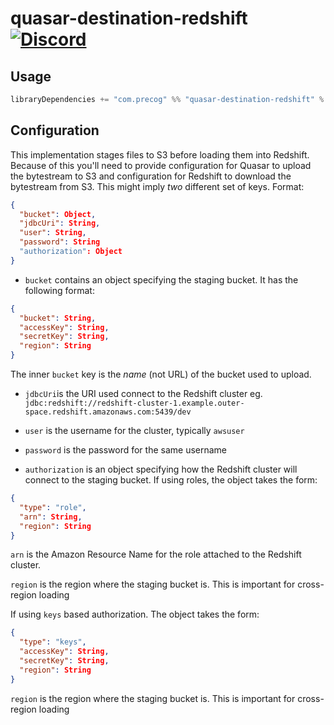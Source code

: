 # quasar-destination-redshift [![Discord](https://img.shields.io/discord/373302030460125185.svg?logo=discord)](https://discord.gg/QNjwCg6)

## Usage

```sbt
libraryDependencies += "com.precog" %% "quasar-destination-redshift" % <version>
```

## Configuration

This implementation stages files to S3 before loading them into
Redshift. Because of this you'll need to provide configuration for Quasar to
upload the bytestream to S3 and configuration for Redshift to download
the bytestream from S3. This might imply *two* different set of
keys. Format:

```json
{
  "bucket": Object,
  "jdbcUri": String,
  "user": String,
  "password": String
  "authorization": Object
}
```

- `bucket` contains an object specifying the staging bucket. It has the
following format:

```json
{
  "bucket": String,
  "accessKey": String,
  "secretKey": String,
  "region": String
}
```

The inner `bucket` key is the *name* (not URL) of the bucket used to upload.

- `jdbcUri`is the URI used connect to the Redshift cluster eg. `jdbc:redshift://redshift-cluster-1.example.outer-space.redshift.amazonaws.com:5439/dev`

- `user` is the username for the cluster, typically `awsuser`

- `password` is the password for the same username

- `authorization` is an object specifying how the Redshift cluster
will connect to the staging bucket. If using roles, the object takes
the form:

```json
{
  "type": "role",
  "arn": String,
  "region": String
}
```

`arn` is the Amazon Resource Name for the role attached to the
Redshift cluster. 

`region` is the region where the staging bucket is. This is important
for cross-region loading

If using `keys` based authorization. The object takes the form:

```json
{
  "type": "keys",
  "accessKey": String,
  "secretKey": String,
  "region": String
}
```

`region` is the region where the staging bucket is. This is important
for cross-region loading
